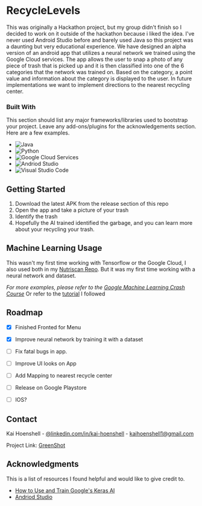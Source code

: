 # RecycleLevels

This was originally a Hackathon project, but my group didn't finish so I decided to work on it outside of the hackathon because i liked the idea. I've never used Android Studio before and barely used Java so this project was a daunting but very educational experience. We have designed an alpha version of an android app that utilizes a neural network we trained using the Google Cloud services.
The app  allows the user to snap a photo of any piece of trash that is picked up and it is then classified into one of the 6 categories that the network was trained on. Based on the category, a point value and information about the category is displayed to the user. In future implementations we want to implement directions to the nearest recycling center.

### Built With

This section should list any major frameworks/libraries used to bootstrap your project. Leave any add-ons/plugins for the acknowledgements section. Here are a few examples.

* <a target="_blank"><img alt="Java" src="https://img.shields.io/badge/Java-ED8B00?style=for-the-badge&logo=java&logoColor=white"/></a> 
* <a target="_blank"><img alt="Python" src="https://img.shields.io/badge/Python-3776AB?style=for-the-badge&logo=python&logoColor=white"/></a> 
* <a target="_blank"><img alt="Google Cloud Services" src="https://img.shields.io/badge/Google_Cloud-4285F4?style=for-the-badge&logo=google-cloud&logoColor=white"/></a> 
* <a target="_blank"><img alt="Andriod Studio" src="https://img.shields.io/badge/Android-3DDC84?style=for-the-badge&logo=android&logoColor=white"/></a> 
* <a target="_blank"><img alt="Visual Studio Code" src="https://img.shields.io/badge/Visual_Studio_Code-0078D4?style=for-the-badge&logo=visual%20studio%20code&logoColor=white"/></a> 


<!-- GETTING STARTED -->
## Getting Started

1. Download the latest APK from the release section of this repo
2. Open the app and take a picture of your trash
3. Identify the trash
4. Hopefully the AI trained identified the garbage, and you can learn more about your recycling your trash.

<!-- USAGE EXAMPLES -->
## Machine Learning Usage

This wasn't my first time working with Tensorflow or the Google Cloud, I also used both in my [Nutriscan Repo](https://github.com/KaaiiH/NutriScan). But it was my first time working with a neural network and dataset. 

_For more examples, please refer to the [Google Machine Learning Crash Course](https://developers.google.com/machine-learning/crash-course/introduction-to-neural-networks/video-lecture)_ 
Or refer to the [tutorial](https://cloud.google.com/ai-platform/docs/getting-started-keras) I followed


<!-- ROADMAP -->
## Roadmap

- [x] Finished Fronted for Menu
- [x] Improve neural network by training it with a dataset
- [ ] Fix fatal bugs in app.
- [ ] Improve UI looks on App
- [ ] Add Mapping to nearest recycle center
- [ ] Release on Google Playstore
- [ ] IOS?


<!-- CONTACT -->
## Contact

Kai Hoenshell - [@linkedin.com/in/kai-hoenshell](https://www.linkedin.com/in/kai-hoenshell/) - kaihoenshell1@gmail.com

Project Link: [GreenShot](https://github.com/KaaiiH/RecycleLevels)

<!-- ACKNOWLEDGMENTS -->
## Acknowledgments

This is a list of resources I found helpful and would like to give credit to.

* [How to Use and Train Google's Keras AI](https://cloud.google.com/ai-platform/docs/getting-started-keras)
* [Andriod Studio](https://developer.android.com/studio)

